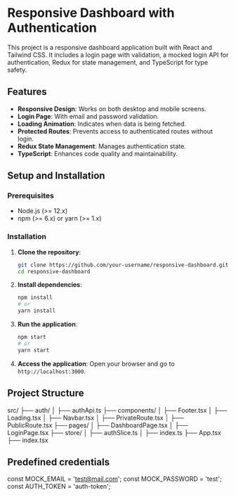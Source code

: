 # Responsive Dashboard with Authentication

This project is a responsive dashboard application built with React and Tailwind CSS. It includes a login page with validation, a mocked login API for authentication, Redux for state management, and TypeScript for type safety.

## Features

- **Responsive Design**: Works on both desktop and mobile screens.
- **Login Page**: With email and password validation.
- **Loading Animation**: Indicates when data is being fetched.
- **Protected Routes**: Prevents access to authenticated routes without login.
- **Redux State Management**: Manages authentication state.
- **TypeScript**: Enhances code quality and maintainability.

## Setup and Installation

### Prerequisites

- Node.js (>= 12.x)
- npm (>= 6.x) or yarn (>= 1.x)

### Installation

1. **Clone the repository**:

   ```sh
   git clone https://github.com/your-username/responsive-dashboard.git
   cd responsive-dashboard
   ```

2. **Install dependencies**:

   ```sh
   npm install
   # or
   yarn install
   ```

3. **Run the application**:

   ```sh
   npm start
   # or
   yarn start
   ```

4. **Access the application**:
   Open your browser and go to `http://localhost:3000`.

## Project Structure

src/
├── auth/
│ ├── authApi.ts
├── components/
│ ├── Footer.tsx
│ ├── Loading.tsx
│ ├── Navbar.tsx
│ ├── PrivateRoute.tsx
│ ├── PublicRoute.tsx
├── pages/
│ ├── DashboardPage.tsx
│ ├── LoginPage.tsx
├── store/
│ ├── authSlice.ts
│ ├── index.ts
├── App.tsx
├── index.tsx

## Predefined credentials

const MOCK_EMAIL = 'test@mail.com';
const MOCK_PASSWORD = 'test';
const AUTH_TOKEN = 'auth-token';

